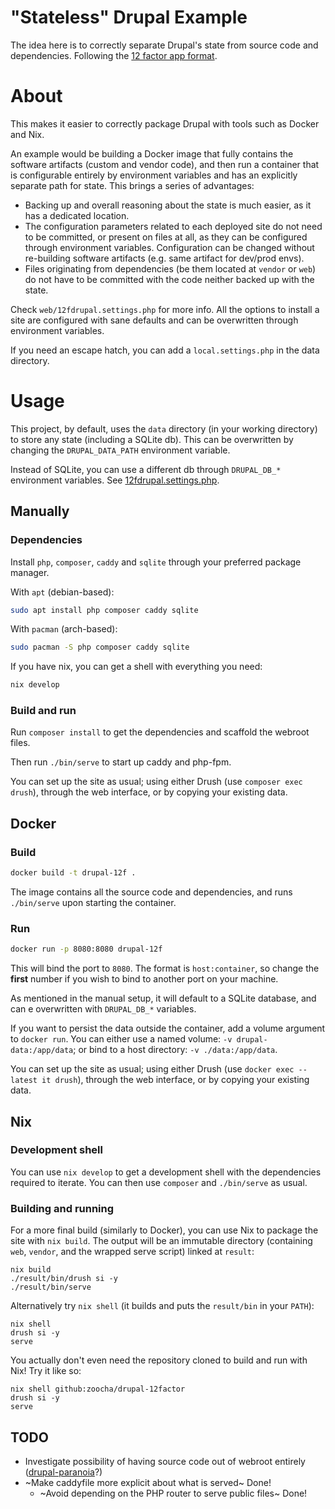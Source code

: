 # "Stateless" Drupal Example

The idea here is to correctly separate Drupal's state from source code and dependencies. Following the [12 factor app format](https://12factor.net/).

# About

This makes it easier to correctly package Drupal with tools such as Docker and Nix.

An example would be building a Docker image that fully contains the software artifacts (custom and vendor code), and then run a container that is configurable entirely by environment variables and has an explicitly separate path for state. This brings a series of advantages:
- Backing up and overall reasoning about the state is much easier, as it has a dedicated location.
- The configuration parameters related to each deployed site do not need to be committed, or present on files at all, as they can be configured through environment variables. Configuration can be changed without re-building software artifacts (e.g. same artifact for dev/prod envs).
- Files originating from dependencies (be them located at `vendor` or `web`) do not have to be committed with the code neither backed up with the state.

Check `web/12fdrupal.settings.php` for more info. All the options to install a site are configured with sane defaults and can be overwritten through environment variables.

If you need an escape hatch, you can add a `local.settings.php` in the data directory.

# Usage

This project, by default, uses the `data` directory (in your working directory) to store any state (including a SQLite db). This can be overwritten by changing the `DRUPAL_DATA_PATH` environment variable.

Instead of SQLite, you can use a different db through `DRUPAL_DB_*` environment variables. See [12fdrupal.settings.php](./web/12fdrupal.settings.php).

## Manually

### Dependencies

Install `php`, `composer`, `caddy` and `sqlite` through your preferred package manager.

With `apt` (debian-based):
```bash
sudo apt install php composer caddy sqlite
```

With `pacman` (arch-based):
```bash
sudo pacman -S php composer caddy sqlite
```

If you have nix, you can get a shell with everything you need:
```bash
nix develop
```

### Build and run

Run `composer install` to get the dependencies and scaffold the webroot files.

Then run `./bin/serve` to start up caddy and php-fpm.

You can set up the site as usual; using either Drush (use `composer exec drush`), through the web interface, or by copying your existing data.

## Docker

### Build

```bash
docker build -t drupal-12f .
```

The image contains all the source code and dependencies, and runs `./bin/serve` upon starting the container.

### Run

```bash
docker run -p 8080:8080 drupal-12f
```

This will bind the port to `8080`. The format is `host:container`, so change the **first** number if you wish to bind to another port on your machine.

As mentioned in the manual setup, it will default to a SQLite database, and can e overwritten with `DRUPAL_DB_*` variables.

If you want to persist the data outside the container, add a volume argument to `docker run`. You can either use a named volume: `-v drupal-data:/app/data`; or bind to a host directory: `-v ./data:/app/data`.

You can set up the site as usual; using either Drush (use `docker exec --latest it drush`), through the web interface, or by copying your existing data.

## Nix

### Development shell

You can use `nix develop` to get a development shell with the dependencies required to iterate. You can then use `composer` and `./bin/serve` as usual.

### Building and running

For a more final build (similarly to Docker), you can use Nix to package the site with `nix build`. The output will be an immutable directory (containing `web`, `vendor`, and the wrapped serve script) linked at `result`:

```
nix build
./result/bin/drush si -y
./result/bin/serve
```

Alternatively try `nix shell` (it builds and puts the `result/bin` in your `PATH`):
```
nix shell
drush si -y
serve
```

You actually don't even need the repository cloned to build and run with Nix! Try it like so:

```
nix shell github:zoocha/drupal-12factor
drush si -y
serve
```

## TODO

- Investigate possibility of having source code out of webroot entirely ([drupal-paranoia](https://github.com/drupal-composer/drupal-paranoia)?)
- ~Make caddyfile more explicit about what is served~ Done!
  - ~Avoid depending on the PHP router to serve public files~ Done!
